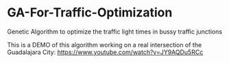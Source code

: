 # GA-For-Traffic-Optimization
Genetic Algorithm to optimize the traffic light times in bussy traffic junctions


This is a DEMO of this algorithm working on a real intersection of the Guadalajara City: https://www.youtube.com/watch?v=JY9AQDu5RCc
